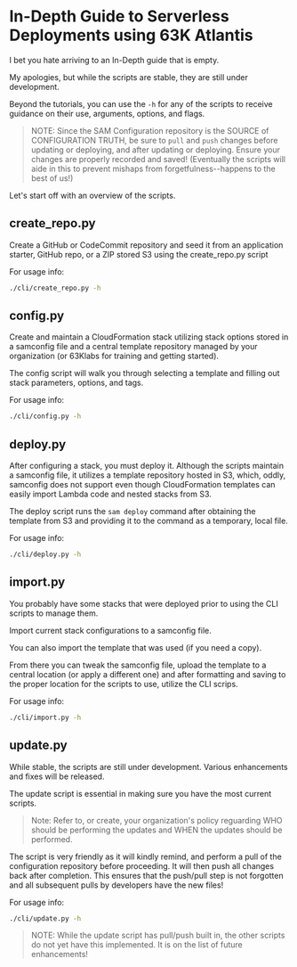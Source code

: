 # In-Depth Guide to Serverless Deployments using 63K Atlantis

I bet you hate arriving to an In-Depth guide that is empty.

My apologies, but while the scripts are stable, they are still under development.

Beyond the tutorials, you can use the `-h` for any of the scripts to receive guidance on their use, arguments, options, and flags.

> NOTE: Since the SAM Configuration repository is the SOURCE of CONFIGURATION TRUTH, be sure to `pull` and `push` changes before updating or deploying, and after updating or deploying. Ensure your changes are properly recorded and saved! (Eventually the scripts will aide in this to prevent mishaps from forgetfulness--happens to the best of us!)

Let's start off with an overview of the scripts.

## create_repo.py

Create a GitHub or CodeCommit repository and seed it from an application starter, GitHub repo, or a ZIP stored S3 using the create_repo.py script

For usage info:

```bash
./cli/create_repo.py -h
```

## config.py

Create and maintain a CloudFormation stack utilizing stack options stored in a samconfig file and a central template repository managed by your organization (or 63Klabs for training and getting started).

The config script will walk you through selecting a template and filling out stack parameters, options, and tags.

For usage info:

```bash
./cli/config.py -h
```

## deploy.py

After configuring a stack, you must deploy it. Although the scripts maintain a samconfig file, it utilizes a template repository hosted in S3, which, oddly, samconfig does not support even though CloudFormation templates can easily import Lambda code and nested stacks from S3.

The deploy script runs the `sam deploy` command after obtaining the template from S3 and providing it to the command as a temporary, local file.

For usage info:

```bash
./cli/deploy.py -h
```

## import.py

You probably have some stacks that were deployed prior to using the CLI scripts to manage them.

Import current stack configurations to a samconfig file.

You can also import the template that was used (if you need a copy).

From there you can tweak the samconfig file, upload the template to a central location (or apply a different one) and after formatting and saving to the proper location for the scripts to use, utilize the CLI scrips.

For usage info:

```bash
./cli/import.py -h
```

## update.py

While stable, the scripts are still under development. Various enhancements and fixes will be released.

The update script is essential in making sure you have the most current scripts.

> Note: Refer to, or create, your organization's policy reguarding WHO should be performing the updates and WHEN the updates should be performed.

The script is very friendly as it will kindly remind, and perform a pull of the configuration repository before proceeding. It will then push all changes back after completion. This ensures that the push/pull step is not forgotten and all subsequent pulls by developers have the new files!

For usage info:

```bash
./cli/update.py -h
```

> NOTE: While the update script has pull/push built in, the other scripts do not yet have this implemented. It is on the list of future enhancements!
